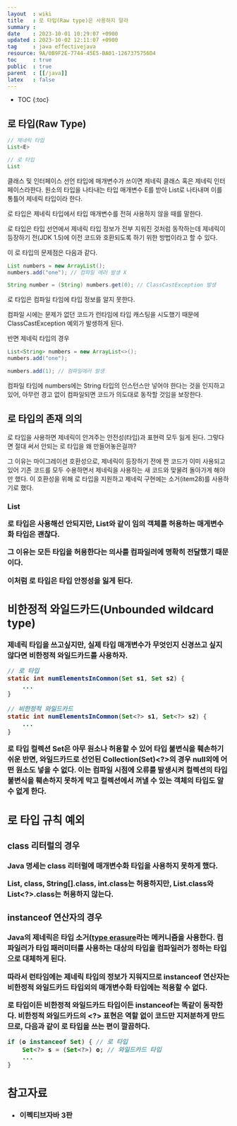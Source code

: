 ```yaml
---
layout  : wiki
title   : 로 타입(Raw type)은 사용하지 말라 
summary : 
date    : 2023-10-01 10:29:07 +0900
updated : 2023-10-02 12:11:07 +0900
tag     : java effectivejava
resource: 9A/0B9F2E-7744-45E5-BA01-1267375756D4
toc     : true
public  : true
parent  : [[/java]]
latex   : false
---
```

* TOC
{:toc}

## 로 타입(Raw Type)

```java
// 제네릭 타입
List<E>

// 로 타입
List
```

클래스 및 인터페이스 선언 타입에 매개변수가 쓰이면 제네릭 클래스 혹은 제네릭 인터페이스라한다. 원소의 타입을 나타내는 타입 매개변수 E를 받아 List<E>로 나타내며 이를 통틀어 제네릭 타입이라 한다.

로 타입은 제네릭 타입에서 타입 매개변수를 전혀 사용하지 않을 때를 말한다.

로 타입은 타입 선언에서 제네릭 타입 정보가 전부 지워진 것처럼 동작하는데 제네릭이 등장하기 전(JDK 1.5)에 이전 코드와 호환되도록 하기 위한 방법이라고 할 수 있다.

이 로 타입의 문제점은 다음과 같다.

```java
List numbers = new ArrayList();
numbers.add("one"); // 컴파일 에러 발생 X

String number = (String) numbers.get(0); // ClassCastException 발생
```

로 타입은 컴파일 타임에 타입 정보를 알지 못한다.

컴파일 시에는 문제가 없던 코드가 런타임에 타입 캐스팅을 시도했기 때문에 ClassCastException 예외가 발생하게 된다. 

반면 제네릭 타입의 경우

```java
List<String> numbers = new ArrayList<>();
numbers.add("one");

numbers.add(1); // 컴파일에러 발생
```

컴파일 타임에 numbers에는 String 타입의 인스턴스만 넣어야 한다는 것을 인지하고 있어, 아무런 경고 없이 컴파일되면 코드가 의도대로 동작할 것임을 보장한다.

## 로 타입의 존재 의의

로 타입을 사용하면 제네릭이 안겨주는 안전성(타입)과 표현력 모두 잃게 된다. 그렇다면 절대 써서 안되는 로 타입을 왜 만들어놓은걸까?

그 이유는 마이그레이션 호환성으로, 제네릭이 등장하기 전에 짠 코드가 이미 사용되고 있어 기존 코드를 모두 수용하면서 제네릭을 사용하는 새 코드와 맞물려 돌아가게 해야만 했다. 이 호환성을 위해 로 타입을 지원하고 제네릭 구현에는 소거(item28)를 사용하기로 했다.

### List<Object>

로 타입은 사용해선 안되지만, List<Object>와 같이 임의 객체를 허용하는 매게변수화 타입은 괜찮다. 

그 이유는 모든 타입을 허용한다는 의사를 컴파일러에 명확히 전달했기 때문이다.

이처럼 로 타입은 타입 안정성을 잃게 된다.

## 비한정적 와일드카드(Unbounded wildcard type)

제네릭 타입을 쓰고싶지만, 실제 타입 매개변수가 무엇인지 신경쓰고 싶지 않다면 비한정적 와일드카드를 사용하자.

```java
// 로 타입
static int numElementsInCommon(Set s1, Set s2) {
    ...
}

// 비한정적 와일드카드
static int numElementsInCommon(Set<?> s1, Set<?> s2) {
    ...
}
```

로 타입 컬렉션 Set은 아무 원소나 허용할 수 있어 타입 불변식을 훼손하기 쉬운 반면, 와일드카드로 선언된 Collection(Set)<?>의 경우 null외에 어떤 원소도 넣을 수 없다. 이는 컴파일 시점에 오류를 발생시켜 컬렉션의 타입 불변식을 훼손하지 못하게 막고 컬렉션에서 꺼낼 수 있는 객체의 타입도 알 수 없게 한다.

## 로 타입 규칙 예외

### class 리터럴의 경우

Java 명세는 class 리터럴에 매개변수화 타입을 사용하지 못하게 했다.

List, class, String[].class, int.class는 허용하지만, List<String>.class와 List<?>.class는 허용하지 않는다.

### instanceof 연산자의 경우

Java의 제네릭은 타입 소거([type erasure](https://voyager003.github.io/wiki/java/java_generic/#type-erasure)라는 메커니즘을 사용한다. 컴파일러가 타입 패러미터를 사용하는 대상의 타입을 컴파일러가 정하는 타입으로 대체하게 된다.

따라서 런타임에는 제네릭 타입의 정보가 지워지므로 instanceof 연산자는 비한정적 와일드카드 타입외의 매개변수화 타입에는 적용할 수 없다. 

로 타입이든 비한정적 와일드카드 타입이든 instanceof는 똑같이 동작한다. 비한정적 와일드카드의 <?> 표현은 역할 없이 코드만 지저분하게 만드므로, 다음과 같이 로 타입을 쓰는 편이 깔끔하다.

```java
if (o instanceof Set) { // 로 타입
    Set<?> s = (Set<?>) o; // 와일드카드 타입
    ...
}
```

## 참고자료

- 이펙티브자바 3판

